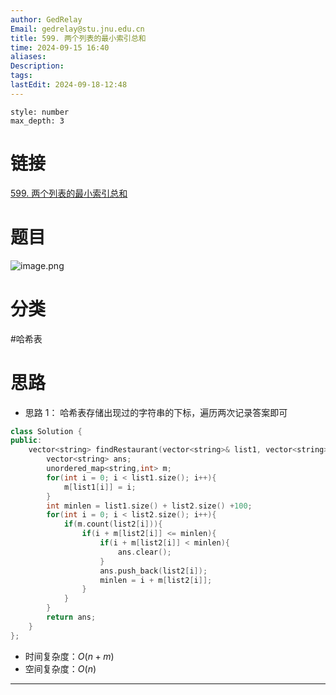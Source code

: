 ```yaml
---
author: GedRelay
Email: gedrelay@stu.jnu.edu.cn
title: 599. 两个列表的最小索引总和
time: 2024-09-15 16:40
aliases: 
Description: 
tags: 
lastEdit: 2024-09-18-12:48
---
```


```toc
style: number
max_depth: 3
```

# 链接
[599. 两个列表的最小索引总和](https://leetcode.cn/problems/minimum-index-sum-of-two-lists/) 

# 题目
![image.png](https://ged-pic-bed.oss-cn-guangzhou.aliyuncs.com/img/202409151640699.png)


# 分类
#哈希表 

# 思路
- 思路 1：
哈希表存储出现过的字符串的下标，遍历两次记录答案即可


```cpp
class Solution {
public:
    vector<string> findRestaurant(vector<string>& list1, vector<string>& list2) {
        vector<string> ans;
        unordered_map<string,int> m;
        for(int i = 0; i < list1.size(); i++){
            m[list1[i]] = i;
        }
        int minlen = list1.size() + list2.size() +100;
        for(int i = 0; i < list2.size(); i++){
            if(m.count(list2[i])){
                if(i + m[list2[i]] <= minlen){
                    if(i + m[list2[i]] < minlen){
                        ans.clear();
                    }
                    ans.push_back(list2[i]);
                    minlen = i + m[list2[i]];
                }
            }
        }
        return ans;
    }
};
```


- 时间复杂度：${O\left( n+m \right)  }$ 
- 空间复杂度：${O\left( n \right)  }$ 


---


